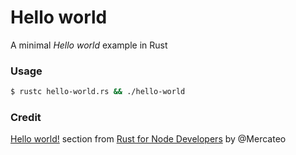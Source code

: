 # Hello world

A minimal _Hello world_ example in Rust

### Usage

```sh
$ rustc hello-world.rs && ./hello-world
```

### Credit

[Hello world!](https://github.com/Mercateo/rust-for-node-developers/blob/master/hello-world/README.md) section from [Rust for Node Developers](https://github.com/Mercateo/rust-for-node-developers) by @Mercateo
